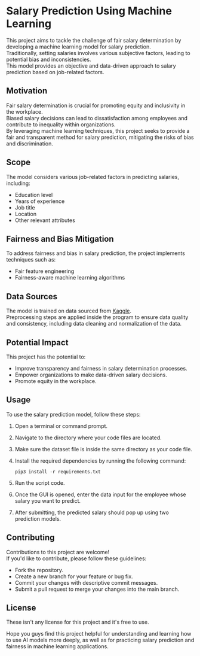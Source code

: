 # Salary Prediction Using Machine Learning

This project aims to tackle the challenge of fair salary determination by developing a machine learning model for salary prediction.<br> Traditionally, setting salaries involves various subjective factors, leading to potential bias and inconsistencies.<br> This model provides an objective and data-driven approach to salary prediction based on job-related factors.

## Motivation

Fair salary determination is crucial for promoting equity and inclusivity in the workplace.<br> Biased salary decisions can lead to dissatisfaction among employees and contribute to inequality within organizations.<br> By leveraging machine learning techniques, this project seeks to provide a fair and transparent method for salary prediction, mitigating the risks of bias and discrimination.

## Scope

The model considers various job-related factors in predicting salaries, including:
- Education level
- Years of experience
- Job title
- Location
- Other relevant attributes

## Fairness and Bias Mitigation

To address fairness and bias in salary prediction, the project implements techniques such as:
- Fair feature engineering
- Fairness-aware machine learning algorithms

## Data Sources

The model is trained on data sourced from [Kaggle](https://www.kaggle.com/datasets/mrsimple07/salary-prediction-data).<br>
Preprocessing steps are applied inside the program to ensure data quality and consistency, including data cleaning and normalization of the data.

## Potential Impact

This project has the potential to:
- Improve transparency and fairness in salary determination processes.
- Empower organizations to make data-driven salary decisions.
- Promote equity in the workplace.

## Usage

To use the salary prediction model, follow these steps:

1. Open a terminal or command prompt.

2. Navigate to the directory where your code files are located.

3. Make sure the dataset file is inside the same directory as your code file.

4. Install the required dependencies by running the following command:
   ```
   pip3 install -r requirements.txt

5. Run the script code.

6. Once the GUI is opened, enter the data input for the employee whose salary you want to predict.

7. After submitting, the predicted salary should pop up using two prediction models.

## Contributing

Contributions to this project are welcome!<br>
If you'd like to contribute, please follow these guidelines:
- Fork the repository.
- Create a new branch for your feature or bug fix.
- Commit your changes with descriptive commit messages.
- Submit a pull request to merge your changes into the main branch.

## License

These isn't any license for this project and it's free to use.


Hope you guys find this project helpful for understanding and learning how to use AI models more deeply, as well as for practicing salary prediction and fairness in machine learning applications.
